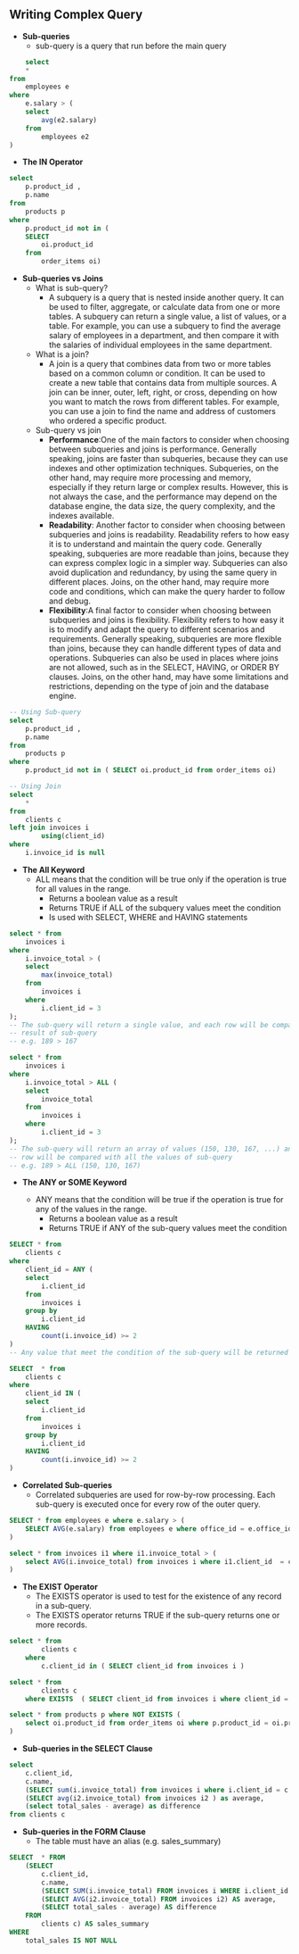 ## Writing Complex Query

-   **Sub-queries**
    -   sub-query is a query that run before the main query

```sql
    select
	*
from
	employees e
where
	e.salary > (
	select
		avg(e2.salary)
	from
		employees e2
)
```

-   **The IN Operator**

```sql
select
	p.product_id ,
	p.name
from
	products p
where
	p.product_id not in (
	SELECT
		oi.product_id
	from
		order_items oi)
```

-   **Sub-queries vs Joins**
    -   What is sub-query?
        -   A subquery is a query that is nested inside another query. It can be used to filter, aggregate, or calculate data from one or more tables. A subquery can return a single value, a list of values, or a table. For example, you can use a subquery to find the average salary of employees in a department, and then compare it with the salaries of individual employees in the same department.
    -   What is a join?
        -   A join is a query that combines data from two or more tables based on a common column or condition. It can be used to create a new table that contains data from multiple sources. A join can be inner, outer, left, right, or cross, depending on how you want to match the rows from different tables. For example, you can use a join to find the name and address of customers who ordered a specific product.
    -   Sub-query vs join
        -   **Performance**:One of the main factors to consider when choosing between subqueries and joins is performance. Generally speaking, joins are faster than subqueries, because they can use indexes and other optimization techniques. Subqueries, on the other hand, may require more processing and memory, especially if they return large or complex results. However, this is not always the case, and the performance may depend on the database engine, the data size, the query complexity, and the indexes available.
        -   **Readability**: Another factor to consider when choosing between subqueries and joins is readability. Readability refers to how easy it is to understand and maintain the query code. Generally speaking, subqueries are more readable than joins, because they can express complex logic in a simpler way. Subqueries can also avoid duplication and redundancy, by using the same query in different places. Joins, on the other hand, may require more code and conditions, which can make the query harder to follow and debug.
        -   **Flexibility**:A final factor to consider when choosing between subqueries and joins is flexibility. Flexibility refers to how easy it is to modify and adapt the query to different scenarios and requirements. Generally speaking, subqueries are more flexible than joins, because they can handle different types of data and operations. Subqueries can also be used in places where joins are not allowed, such as in the SELECT, HAVING, or ORDER BY clauses. Joins, on the other hand, may have some limitations and restrictions, depending on the type of join and the database engine.

```sql
-- Using Sub-query
select
	p.product_id ,
	p.name
from
	products p
where
	p.product_id not in ( SELECT oi.product_id from order_items oi)

-- Using Join
select
	*
from
	clients c
left join invoices i
		using(client_id)
where
	i.invoice_id is null
```

-   **The All Keyword**
    -   ALL means that the condition will be true only if the operation is true for all values in the range.
        -   Returns a boolean value as a result
        -   Returns TRUE if ALL of the subquery values meet the condition
        -   Is used with SELECT, WHERE and HAVING statements

```sql
select * from
	invoices i
where
	i.invoice_total > (
	select
		max(invoice_total)
	from
		invoices i
	where
		i.client_id = 3
);
-- The sub-query will return a single value, and each row will be compared with the
-- result of sub-query
-- e.g. 189 > 167
```

```sql
select * from
	invoices i
where
	i.invoice_total > ALL (
	select
		invoice_total
	from
		invoices i
	where
		i.client_id = 3
);
-- The sub-query will return an array of values (150, 130, 167, ...) and each
-- row will be compared with all the values of sub-query
-- e.g. 189 > ALL (150, 130, 167)
```

-   **The ANY or SOME Keyword**

    -   ANY means that the condition will be true if the operation is true for any of the values in the range.
        -   Returns a boolean value as a result
        -   Returns TRUE if ANY of the sub-query values meet the condition

```SQL
SELECT * from
	clients c
where
	client_id = ANY (
	select
		i.client_id
	from
		invoices i
	group by
		i.client_id
	HAVING
		count(i.invoice_id) >= 2
)
-- Any value that meet the condition of the sub-query will be returned
```

```sql
SELECT  * from
	clients c
where
	client_id IN (
	select
		i.client_id
	from
		invoices i
	group by
		i.client_id
	HAVING
		count(i.invoice_id) >= 2
)
```

-   **Correlated Sub-queries**
    -   Correlated subqueries are used for row-by-row processing. Each sub-query is executed once for every row of the outer query.

```sql
SELECT * from employees e where e.salary > (
	SELECT AVG(e.salary) from employees e where office_id = e.office_id
)
```

```sql
select * from invoices i1 where i1.invoice_total > (
    select AVG(i.invoice_total) from invoices i where i1.client_id  = client_id
)
```

-   **The EXIST Operator**
    -   The EXISTS operator is used to test for the existence of any record in a sub-query.
    -   The EXISTS operator returns TRUE if the sub-query returns one or more records.

```sql
select * from
	    clients c
    where
        c.client_id in ( SELECT client_id from invoices i )

select * from
	    clients c
    where EXISTS  ( SELECT client_id from invoices i where client_id = c.client_id )
```

```sql
select * from products p where NOT EXISTS (
	select oi.product_id from order_items oi where p.product_id = oi.product_id
)
```

-   **Sub-queries in the SELECT Clause**

```sql
select
	c.client_id,
	c.name,
	(SELECT sum(i.invoice_total) from invoices i where i.client_id = c.client_id) as total_sales,
    (SELECT avg(i2.invoice_total) from invoices i2 ) as average,
    (select total_sales - average) as difference
from clients c
```

-   **Sub-queries in the FORM Clause**
    -   The table must have an alias (e.g. sales_summary)

```sql
SELECT  * FROM
    (SELECT
        c.client_id,
        c.name,
        (SELECT SUM(i.invoice_total) FROM invoices i WHERE i.client_id = c.client_id) AS total_sales,
        (SELECT AVG(i2.invoice_total) FROM invoices i2) AS average,
        (SELECT total_sales - average) AS difference
    FROM
        clients c) AS sales_summary
WHERE
    total_sales IS NOT NULL
```

